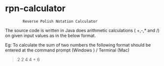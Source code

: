 # rpn-calculator
            Reverse Polish Notation Calculator

The source code is written in Java does arithmetic calculations ( +,-,* and /) on  given input values as in the below format.

Eg: To calculate the sum of two numbers the following format should be entered at the command prompt (Windows ) / Terminal (Mac)

> 2
2
>4
4
>+
6


